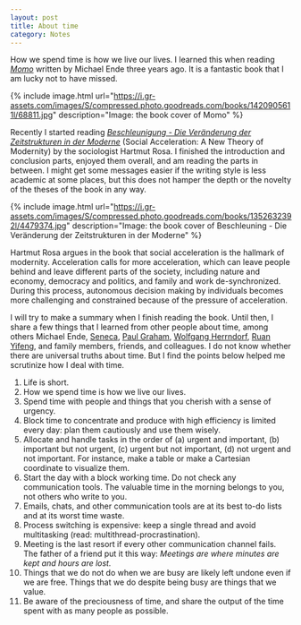 ```yaml
---
layout: post
title: About time
category: Notes
---
```


How we spend time is how we live our lives. I learned this when reading
[*Momo*](http://michaelende.de/en/book/momo-0) written by Michael Ende three
years ago. It is a fantastic book that I am lucky not to have missed.

{% include image.html
url="https://i.gr-assets.com/images/S/compressed.photo.goodreads.com/books/1420905611l/68811.jpg"
description="Image: the book cover of Momo"
%}

Recently I started reading [*Beschleunigung - Die Veränderung der Zeitstrukturen
in der
Moderne*](https://www.suhrkamp.de/buecher/beschleunigung-hartmut_rosa_29360.html)
(Social Acceleration: A New Theory of Modernity) by the sociologist Hartmut
Rosa. I finished the introduction and conclusion parts, enjoyed them overall,
and am reading the parts in between. I might get some messages easier if the
writing style is less academic at some places, but this does not hamper the
depth or the novelty of the theses of the book in any way.

{% include image.html
url="https://i.gr-assets.com/images/S/compressed.photo.goodreads.com/books/1352632392l/4479374.jpg"
description="Image: the book cover of Beschleuning - Die Veränderung der
Zeitstrukturen in der Moderne"
%}

Hartmut Rosa argues in the book that social acceleration is the hallmark of modernity. Acceleration calls for more acceleration, which can leave people behind and
leave different parts of the society, including nature and economy, democracy and
politics, and family and work de-synchronized. During this process, autonomous
decision making by individuals becomes more challenging and constrained because
of the pressure of acceleration.

I will try to make a summary when I finish reading the book. Until then, I share
a few things that I learned from other people about time, among others Michael
Ende, [Seneca](https://en.wikipedia.org/wiki/De_Brevitate_Vitae_(Seneca)), [Paul
Graham](http://www.paulgraham.com/vb.html), [Wolfgang
Herrndorf](https://www.wolfgang-herrndorf.de/), [Ruan
Yifeng](https://www.ruanyifeng.com/blog/2016/05/time-management.html), and
family members, friends, and colleagues. I do not know whether there are
universal truths about time. But I find the points below helped me scrutinize
how I deal with time.

1. Life is short.
1. How we spend time is how we live our lives.
1. Spend time with people and things that you cherish with a sense of urgency.
1. Block time to concentrate and produce with high efficiency is limited every
   day: plan them cautiously and use them wisely.
1. Allocate and handle tasks in the order of (a) urgent and important, (b)
   important but not urgent, (c) urgent but not important, (d) not urgent and
   not important. For instance, make a table or make a Cartesian coordinate to
   visualize them.
1. Start the day with a block working time. Do not check any communication
   tools. The valuable time in the morning belongs to you, not others who write
   to you.
1. Emails, chats, and other communication tools are at its best to-do lists and
   at its worst time waste.
1. Process switching is expensive: keep a single thread and avoid multitasking
   (read: multithread-procrastination).
1. Meeting is the last resort if every other communication channel fails. The
   father of a friend put it this way: *Meetings are where minutes are kept and
   hours are lost.*
1. Things that we do not do when we are busy are likely left undone even if we
   are free. Things that we do despite being busy are things that we value.
1. Be aware of the preciousness of time, and share the output of the time spent
   with as many people as possible.

